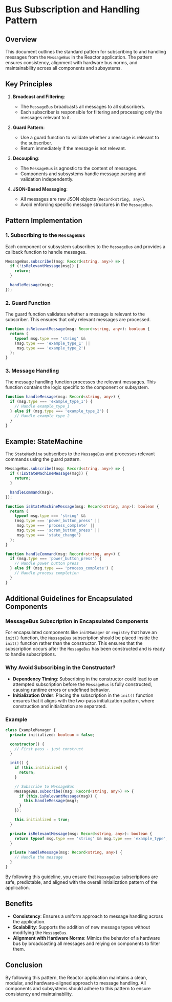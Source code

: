 # Bus Subscription and Handling Pattern

## Overview
This document outlines the standard pattern for subscribing to and handling messages from the `MessageBus` in the Reactor application. The pattern ensures consistency, alignment with hardware bus norms, and maintainability across all components and subsystems.

## Key Principles
1. **Broadcast and Filtering**:
   - The `MessageBus` broadcasts all messages to all subscribers.
   - Each subscriber is responsible for filtering and processing only the messages relevant to it.

2. **Guard Pattern**:
   - Use a guard function to validate whether a message is relevant to the subscriber.
   - Return immediately if the message is not relevant.

3. **Decoupling**:
   - The `MessageBus` is agnostic to the content of messages.
   - Components and subsystems handle message parsing and validation independently.

4. **JSON-Based Messaging**:
   - All messages are raw JSON objects (`Record<string, any>`).
   - Avoid enforcing specific message structures in the `MessageBus`.

## Pattern Implementation

### 1. Subscribing to the `MessageBus`
Each component or subsystem subscribes to the `MessageBus` and provides a callback function to handle messages.

```typescript
MessageBus.subscribe((msg: Record<string, any>) => {
  if (!isRelevantMessage(msg)) {
    return;
  }

  handleMessage(msg);
});
```

### 2. Guard Function
The guard function validates whether a message is relevant to the subscriber. This ensures that only relevant messages are processed.

```typescript
function isRelevantMessage(msg: Record<string, any>): boolean {
  return (
    typeof msg.type === 'string' &&
    (msg.type === 'example_type_1' ||
     msg.type === 'example_type_2')
  );
}
```

### 3. Message Handling
The message handling function processes the relevant messages. This function contains the logic specific to the component or subsystem.

```typescript
function handleMessage(msg: Record<string, any>) {
  if (msg.type === 'example_type_1') {
    // Handle example_type_1
  } else if (msg.type === 'example_type_2') {
    // Handle example_type_2
  }
}
```

## Example: StateMachine
The `StateMachine` subscribes to the `MessageBus` and processes relevant commands using the guard pattern.

```typescript
MessageBus.subscribe((msg: Record<string, any>) => {
  if (!isStateMachineMessage(msg)) {
    return;
  }

  handleCommand(msg);
});

function isStateMachineMessage(msg: Record<string, any>): boolean {
  return (
    typeof msg.type === 'string' &&
    (msg.type === 'power_button_press' ||
     msg.type === 'process_complete' ||
     msg.type === 'scram_button_press' ||
     msg.type === 'state_change')
  );
}

function handleCommand(msg: Record<string, any>) {
  if (msg.type === 'power_button_press') {
    // Handle power button press
  } else if (msg.type === 'process_complete') {
    // Handle process completion
  }
}
```

## Additional Guidelines for Encapsulated Components

### MessageBus Subscription in Encapsulated Components
For encapsulated components like `initManager` or `registry` that have an `init()` function, the `MessageBus` subscription should be placed inside the `init()` function rather than the constructor. This ensures that the subscription occurs after the `MessageBus` has been constructed and is ready to handle subscriptions.

### Why Avoid Subscribing in the Constructor?
- **Dependency Timing**: Subscribing in the constructor could lead to an attempted subscription before the `MessageBus` is fully constructed, causing runtime errors or undefined behavior.
- **Initialization Order**: Placing the subscription in the `init()` function ensures that it aligns with the two-pass initialization pattern, where construction and initialization are separated.

### Example
```typescript
class ExampleManager {
  private initialized: boolean = false;

  constructor() {
    // First pass - just construct
  }

  init() {
    if (this.initialized) {
      return;
    }

    // Subscribe to MessageBus
    MessageBus.subscribe((msg: Record<string, any>) => {
      if (this.isRelevantMessage(msg)) {
        this.handleMessage(msg);
      }
    });

    this.initialized = true;
  }

  private isRelevantMessage(msg: Record<string, any>): boolean {
    return typeof msg.type === 'string' && msg.type === 'example_type';
  }

  private handleMessage(msg: Record<string, any>) {
    // Handle the message
  }
}
```

By following this guideline, you ensure that `MessageBus` subscriptions are safe, predictable, and aligned with the overall initialization pattern of the application.

## Benefits
- **Consistency**: Ensures a uniform approach to message handling across the application.
- **Scalability**: Supports the addition of new message types without modifying the `MessageBus`.
- **Alignment with Hardware Norms**: Mimics the behavior of a hardware bus by broadcasting all messages and relying on components to filter them.

## Conclusion
By following this pattern, the Reactor application maintains a clean, modular, and hardware-aligned approach to message handling. All components and subsystems should adhere to this pattern to ensure consistency and maintainability.